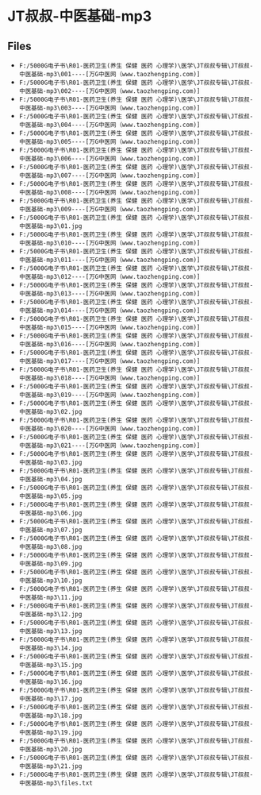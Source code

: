 # JT叔叔-中医基础-mp3

## Files

- `F:/5000G电子书\R01-医药卫生(养生 保健 医药 心理学)\医学\JT叔叔专辑\JT叔叔-中医基础-mp3\001----[万G中医网（www.taozhengping.com)]`
- `F:/5000G电子书\R01-医药卫生(养生 保健 医药 心理学)\医学\JT叔叔专辑\JT叔叔-中医基础-mp3\002----[万G中医网（www.taozhengping.com)]`
- `F:/5000G电子书\R01-医药卫生(养生 保健 医药 心理学)\医学\JT叔叔专辑\JT叔叔-中医基础-mp3\003----[万G中医网（www.taozhengping.com)]`
- `F:/5000G电子书\R01-医药卫生(养生 保健 医药 心理学)\医学\JT叔叔专辑\JT叔叔-中医基础-mp3\004----[万G中医网（www.taozhengping.com)]`
- `F:/5000G电子书\R01-医药卫生(养生 保健 医药 心理学)\医学\JT叔叔专辑\JT叔叔-中医基础-mp3\005----[万G中医网（www.taozhengping.com)]`
- `F:/5000G电子书\R01-医药卫生(养生 保健 医药 心理学)\医学\JT叔叔专辑\JT叔叔-中医基础-mp3\006----[万G中医网（www.taozhengping.com)]`
- `F:/5000G电子书\R01-医药卫生(养生 保健 医药 心理学)\医学\JT叔叔专辑\JT叔叔-中医基础-mp3\007----[万G中医网（www.taozhengping.com)]`
- `F:/5000G电子书\R01-医药卫生(养生 保健 医药 心理学)\医学\JT叔叔专辑\JT叔叔-中医基础-mp3\008----[万G中医网（www.taozhengping.com)]`
- `F:/5000G电子书\R01-医药卫生(养生 保健 医药 心理学)\医学\JT叔叔专辑\JT叔叔-中医基础-mp3\009----[万G中医网（www.taozhengping.com)]`
- `F:/5000G电子书\R01-医药卫生(养生 保健 医药 心理学)\医学\JT叔叔专辑\JT叔叔-中医基础-mp3\01.jpg`
- `F:/5000G电子书\R01-医药卫生(养生 保健 医药 心理学)\医学\JT叔叔专辑\JT叔叔-中医基础-mp3\010----[万G中医网（www.taozhengping.com)]`
- `F:/5000G电子书\R01-医药卫生(养生 保健 医药 心理学)\医学\JT叔叔专辑\JT叔叔-中医基础-mp3\011----[万G中医网（www.taozhengping.com)]`
- `F:/5000G电子书\R01-医药卫生(养生 保健 医药 心理学)\医学\JT叔叔专辑\JT叔叔-中医基础-mp3\012----[万G中医网（www.taozhengping.com)]`
- `F:/5000G电子书\R01-医药卫生(养生 保健 医药 心理学)\医学\JT叔叔专辑\JT叔叔-中医基础-mp3\013----[万G中医网（www.taozhengping.com)]`
- `F:/5000G电子书\R01-医药卫生(养生 保健 医药 心理学)\医学\JT叔叔专辑\JT叔叔-中医基础-mp3\014----[万G中医网（www.taozhengping.com)]`
- `F:/5000G电子书\R01-医药卫生(养生 保健 医药 心理学)\医学\JT叔叔专辑\JT叔叔-中医基础-mp3\015----[万G中医网（www.taozhengping.com)]`
- `F:/5000G电子书\R01-医药卫生(养生 保健 医药 心理学)\医学\JT叔叔专辑\JT叔叔-中医基础-mp3\016----[万G中医网（www.taozhengping.com)]`
- `F:/5000G电子书\R01-医药卫生(养生 保健 医药 心理学)\医学\JT叔叔专辑\JT叔叔-中医基础-mp3\017----[万G中医网（www.taozhengping.com)]`
- `F:/5000G电子书\R01-医药卫生(养生 保健 医药 心理学)\医学\JT叔叔专辑\JT叔叔-中医基础-mp3\018----[万G中医网（www.taozhengping.com)]`
- `F:/5000G电子书\R01-医药卫生(养生 保健 医药 心理学)\医学\JT叔叔专辑\JT叔叔-中医基础-mp3\019----[万G中医网（www.taozhengping.com)]`
- `F:/5000G电子书\R01-医药卫生(养生 保健 医药 心理学)\医学\JT叔叔专辑\JT叔叔-中医基础-mp3\02.jpg`
- `F:/5000G电子书\R01-医药卫生(养生 保健 医药 心理学)\医学\JT叔叔专辑\JT叔叔-中医基础-mp3\020----[万G中医网（www.taozhengping.com)]`
- `F:/5000G电子书\R01-医药卫生(养生 保健 医药 心理学)\医学\JT叔叔专辑\JT叔叔-中医基础-mp3\021----[万G中医网（www.taozhengping.com)]`
- `F:/5000G电子书\R01-医药卫生(养生 保健 医药 心理学)\医学\JT叔叔专辑\JT叔叔-中医基础-mp3\03.jpg`
- `F:/5000G电子书\R01-医药卫生(养生 保健 医药 心理学)\医学\JT叔叔专辑\JT叔叔-中医基础-mp3\04.jpg`
- `F:/5000G电子书\R01-医药卫生(养生 保健 医药 心理学)\医学\JT叔叔专辑\JT叔叔-中医基础-mp3\05.jpg`
- `F:/5000G电子书\R01-医药卫生(养生 保健 医药 心理学)\医学\JT叔叔专辑\JT叔叔-中医基础-mp3\06.jpg`
- `F:/5000G电子书\R01-医药卫生(养生 保健 医药 心理学)\医学\JT叔叔专辑\JT叔叔-中医基础-mp3\07.jpg`
- `F:/5000G电子书\R01-医药卫生(养生 保健 医药 心理学)\医学\JT叔叔专辑\JT叔叔-中医基础-mp3\08.jpg`
- `F:/5000G电子书\R01-医药卫生(养生 保健 医药 心理学)\医学\JT叔叔专辑\JT叔叔-中医基础-mp3\09.jpg`
- `F:/5000G电子书\R01-医药卫生(养生 保健 医药 心理学)\医学\JT叔叔专辑\JT叔叔-中医基础-mp3\10.jpg`
- `F:/5000G电子书\R01-医药卫生(养生 保健 医药 心理学)\医学\JT叔叔专辑\JT叔叔-中医基础-mp3\11.jpg`
- `F:/5000G电子书\R01-医药卫生(养生 保健 医药 心理学)\医学\JT叔叔专辑\JT叔叔-中医基础-mp3\12.jpg`
- `F:/5000G电子书\R01-医药卫生(养生 保健 医药 心理学)\医学\JT叔叔专辑\JT叔叔-中医基础-mp3\13.jpg`
- `F:/5000G电子书\R01-医药卫生(养生 保健 医药 心理学)\医学\JT叔叔专辑\JT叔叔-中医基础-mp3\14.jpg`
- `F:/5000G电子书\R01-医药卫生(养生 保健 医药 心理学)\医学\JT叔叔专辑\JT叔叔-中医基础-mp3\15.jpg`
- `F:/5000G电子书\R01-医药卫生(养生 保健 医药 心理学)\医学\JT叔叔专辑\JT叔叔-中医基础-mp3\16.jpg`
- `F:/5000G电子书\R01-医药卫生(养生 保健 医药 心理学)\医学\JT叔叔专辑\JT叔叔-中医基础-mp3\17.jpg`
- `F:/5000G电子书\R01-医药卫生(养生 保健 医药 心理学)\医学\JT叔叔专辑\JT叔叔-中医基础-mp3\18.jpg`
- `F:/5000G电子书\R01-医药卫生(养生 保健 医药 心理学)\医学\JT叔叔专辑\JT叔叔-中医基础-mp3\19.jpg`
- `F:/5000G电子书\R01-医药卫生(养生 保健 医药 心理学)\医学\JT叔叔专辑\JT叔叔-中医基础-mp3\20.jpg`
- `F:/5000G电子书\R01-医药卫生(养生 保健 医药 心理学)\医学\JT叔叔专辑\JT叔叔-中医基础-mp3\21.jpg`
- `F:/5000G电子书\R01-医药卫生(养生 保健 医药 心理学)\医学\JT叔叔专辑\JT叔叔-中医基础-mp3\files.txt`

